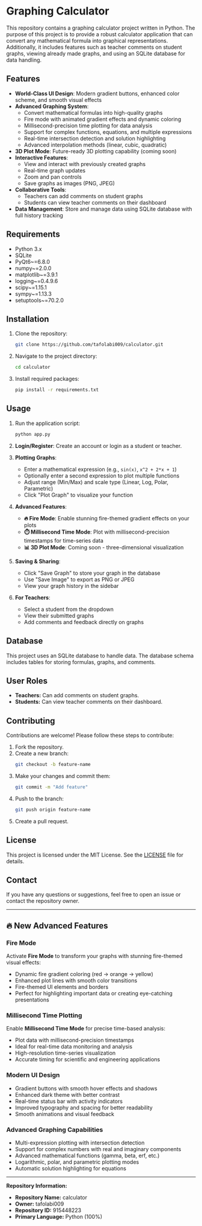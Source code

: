 # Graphing Calculator

This repository contains a graphing calculator project written in Python. The purpose of this project is to provide a robust calculator application that can convert any mathematical formula into graphical representations. Additionally, it includes features such as teacher comments on student graphs, viewing already made graphs, and using an SQLite database for data handling.

## Features

- **World-Class UI Design**: Modern gradient buttons, enhanced color scheme, and smooth visual effects
- **Advanced Graphing System**:
  - Convert mathematical formulas into high-quality graphs
  - Fire mode with animated gradient effects and dynamic coloring
  - Millisecond-precision time plotting for data analysis
  - Support for complex functions, equations, and multiple expressions
  - Real-time intersection detection and solution highlighting
  - Advanced interpolation methods (linear, cubic, quadratic)
- **3D Plot Mode**: Future-ready 3D plotting capability (coming soon)
- **Interactive Features**:
  - View and interact with previously created graphs
  - Real-time graph updates
  - Zoom and pan controls
  - Save graphs as images (PNG, JPEG)
- **Collaborative Tools**:
  - Teachers can add comments on student graphs
  - Students can view teacher comments on their dashboard
- **Data Management**: Store and manage data using SQLite database with full history tracking

## Requirements

- Python 3.x
- SQLite
- PyQt6~=6.8.0
- numpy~=2.0.0
- matplotlib~=3.9.1
- logging~=0.4.9.6
- scipy~=1.15.1
- sympy~=1.13.3
- setuptools~=70.2.0

## Installation

1. Clone the repository:
    ```sh
    git clone https://github.com/tafolabi009/calculator.git
    ```
2. Navigate to the project directory:
    ```sh
    cd calculator
    ```
3. Install required packages:
    ```sh
    pip install -r requirements.txt
    ```

## Usage

1. Run the application script:
    ```sh
    python app.py
    ```
2. **Login/Register**: Create an account or login as a student or teacher.

3. **Plotting Graphs**:
   - Enter a mathematical expression (e.g., `sin(x)`, `x^2 + 2*x + 1`)
   - Optionally enter a second expression to plot multiple functions
   - Adjust range (Min/Max) and scale type (Linear, Log, Polar, Parametric)
   - Click "Plot Graph" to visualize your function

4. **Advanced Features**:
   - **🔥 Fire Mode**: Enable stunning fire-themed gradient effects on your plots
   - **⏱️ Millisecond Time Mode**: Plot with millisecond-precision timestamps for time-series data
   - **📊 3D Plot Mode**: Coming soon - three-dimensional visualization

5. **Saving & Sharing**:
   - Click "Save Graph" to store your graph in the database
   - Use "Save Image" to export as PNG or JPEG
   - View your graph history in the sidebar

6. **For Teachers**:
   - Select a student from the dropdown
   - View their submitted graphs
   - Add comments and feedback directly on graphs

## Database

This project uses an SQLite database to handle data. The database schema includes tables for storing formulas, graphs, and comments.

## User Roles

- **Teachers:** Can add comments on student graphs.
- **Students:** Can view teacher comments on their dashboard.

## Contributing

Contributions are welcome! Please follow these steps to contribute:

1. Fork the repository.
2. Create a new branch:
    ```sh
    git checkout -b feature-name
    ```
3. Make your changes and commit them:
    ```sh
    git commit -m "Add feature"
    ```
4. Push to the branch:
    ```sh
    git push origin feature-name
    ```
5. Create a pull request.

## License

This project is licensed under the MIT License. See the [LICENSE](LICENSE) file for details.

## Contact

If you have any questions or suggestions, feel free to open an issue or contact the repository owner.

---

## 🔥 New Advanced Features

### Fire Mode
Activate **Fire Mode** to transform your graphs with stunning fire-themed visual effects:
- Dynamic fire gradient coloring (red → orange → yellow)
- Enhanced plot lines with smooth color transitions
- Fire-themed UI elements and borders
- Perfect for highlighting important data or creating eye-catching presentations

### Millisecond Time Plotting
Enable **Millisecond Time Mode** for precise time-based analysis:
- Plot data with millisecond-precision timestamps
- Ideal for real-time data monitoring and analysis
- High-resolution time-series visualization
- Accurate timing for scientific and engineering applications

### Modern UI Design
- Gradient buttons with smooth hover effects and shadows
- Enhanced dark theme with better contrast
- Real-time status bar with activity indicators
- Improved typography and spacing for better readability
- Smooth animations and visual feedback

### Advanced Graphing Capabilities
- Multi-expression plotting with intersection detection
- Support for complex numbers with real and imaginary components
- Advanced mathematical functions (gamma, beta, erf, etc.)
- Logarithmic, polar, and parametric plotting modes
- Automatic solution highlighting for equations

---

**Repository Information:**

- **Repository Name:** calculator
- **Owner:** tafolabi009
- **Repository ID:** 915448223
- **Primary Language:** Python (100%)
